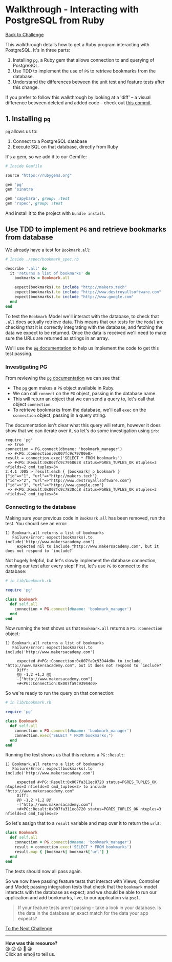# Walkthrough - Interacting with PostgreSQL from Ruby

[Back to Challenge](../07_interacting_with_postgres_from_ruby.md)

This walkthrough details how to get a Ruby program interacting with PostgreSQL. It's in three parts:

1. Installing `pg`, a Ruby gem that allows connection to and querying of PostgreSQL.
2. Use TDD to implement the use of `PG` to retrieve bookmarks from the database.
3. Understand the differences between the unit test and feature tests after this change.

If you prefer to follow this walkthrough by looking at a 'diff' – a visual difference between deleted and added code – check out [this commit](https://github.com/makersacademy/bookmark_manager_example/commit/59c277884e54f520b0513cc3e0fcc2702d1e4ad2).

## 1. Installing `pg`

`pg` allows us to:

1. Connect to a PostgreSQL database
2. Execute SQL on that database, directly from Ruby

It's a gem, so we add it to our Gemfile:

```ruby
# Inside Gemfile

source "https://rubygems.org"

gem 'pg'
gem 'sinatra'

gem 'capybara', group: :test
gem 'rspec', group: :test
```

And install it to the project with `bundle install`.

## Use TDD to implement `PG` and retrieve bookmarks from database

We already have a test for `Bookmark.all`:
```ruby
# Inside ./spec/bookmark_spec.rb

describe '.all' do
  it 'returns a list of bookmarks' do
    bookmarks = Bookmark.all

    expect(bookmarks).to include "http://makers.tech"
    expect(bookmarks).to include "http://www.destroyallsoftware.com"
    expect(bookmarks).to include "http://www.google.com"
  end
end
```

To test the `Bookmark` Model we'll interact with the database, to check that `.all` does actually retrieve data. This means that our tests for the `Model` are checking that it is correctly integrating with the database, and fetching the data we expect to be returned. Once the data is received we'll need to make sure the URLs are returned as strings in an array.

We'll use the [`pg` documentation](https://github.com/ged/ruby-pg) to help us implement the code to get this test passing.

### Investigating PG

From reviewing the [`pg` documentation](https://github.com/ged/ruby-pg) we can see that:
- The `pg` gem makes a `PG` object available in Ruby.
- We can call `connect` on the `PG` object, passing in the database name.
- This will return an object that we can send a query to, let's call that object `connection`.
- To retrieve bookmarks from the database, we'll call `exec` on the `connection` object, passing in a query string.

The documentation isn't clear what this query will return, however it does show that we can iterate over it, so let's do some investigation using `irb`:

```irb
require 'pg'
 => true
connection = PG.connect(dbname: 'bookmark_manager')
 => #<PG::Connection:0x007fc9c79700e8>
result = connection.exec('SELECT * FROM bookmarks')
 => #<PG::Result:0x007fc9c7958628 status=PGRES_TUPLES_OK ntuples=3 nfields=2 cmd_tuples=3>
2.4.1 :005 > result.each { |bookmark| p bookmark }
{"id"=>"1", "url"=>"http://makers.tech"}
{"id"=>"2", "url"=>"http://www.destroyallsoftware.com"}
{"id"=>"3", "url"=>"http://www.google.com"}
 => #<PG::Result:0x007fc9c7830cc8 status=PGRES_TUPLES_OK ntuples=3 nfields=2 cmd_tuples=3>
```

### Connecting to the database

Making sure your previous code in `Bookmark.all` has been removed, run the test. You should see an error:
```
1) Bookmark.all returns a list of bookmarks
   Failure/Error: expect(bookmarks).to include('http://www.makersacademy.com')
     expected nil to include "http://www.makersacademy.com", but it does not respond to `include?`
```

Not hugely helpful, but let's slowly implement the database connection, running our test after every step! First, let's use `PG` to connect to the database:
```ruby
# in lib/bookmark.rb

require 'pg'

class Bookmark
  def self.all
    connection = PG.connect(dbname: 'bookmark_manager')
  end
end
```

Now running the test shows us that `Bookmark.all` returns a `PG::Connection` object:

```
1) Bookmark.all returns a list of bookmarks
   Failure/Error: expect(bookmarks).to include('http://www.makersacademy.com')

     expected #<PG::Connection:0x007fa9c93944d0> to include "http://www.makersacademy.com", but it does not respond to `include?`
     Diff:
     @@ -1,2 +1,2 @@
     -["http://www.makersacademy.com"]
     +#<PG::Connection:0x007fa9c93944d0>

```

So we're ready to run the query on that connection:
```ruby
# in lib/bookmark.rb

require 'pg'

class Bookmark
  def self.all
    connection = PG.connect(dbname: 'bookmark_manager')
    connection.exec("SELECT * FROM bookmarks;")
  end
end
```

Running the test shows us that this returns a `PG::Result`:
```
1) Bookmark.all returns a list of bookmarks
   Failure/Error: expect(bookmarks).to include('http://www.makersacademy.com')

     expected #<PG::Result:0x007fa311ec8720 status=PGRES_TUPLES_OK ntuples=3 nfields=3 cmd_tuples=3> to include "http://www.makersacademy.com"
     Diff:
     @@ -1,2 +1,2 @@
     -["http://www.makersacademy.com"]
     +#<PG::Result:0x007fa311ec8720 status=PGRES_TUPLES_OK ntuples=3 nfields=3 cmd_tuples=3>
```

So let's assign that to a `result` variable and map over it to return the `url`s:

```ruby
class Bookmark
  def self.all
    connection = PG.connect(dbname: 'bookmark_manager')
    result = connection.exec('SELECT * FROM bookmarks')
    result.map { |bookmark| bookmark['url'] }
  end
end
```

The tests should now all pass again.

So we now have passing feature tests that interact with Views, Controller and Model; passing integration tests that check that the `bookmark` model interacts with the database as expect; and we should be able to run our application and add bookmarks, live, to our application via `psql`.

> If your feature tests aren't passing – take a look in your database. Is the data in the database an exact match for the data your app expects?

[To the Next Challenge](../08_upgrading_your_toolset.md)

<!-- BEGIN GENERATED SECTION DO NOT EDIT -->

---

**How was this resource?**  
[😫](https://airtable.com/shrUJ3t7KLMqVRFKR?prefill_Repository=makersacademy/course&prefill_File=bookmark_manager/walkthroughs/07.md&prefill_Sentiment=😫) [😕](https://airtable.com/shrUJ3t7KLMqVRFKR?prefill_Repository=makersacademy/course&prefill_File=bookmark_manager/walkthroughs/07.md&prefill_Sentiment=😕) [😐](https://airtable.com/shrUJ3t7KLMqVRFKR?prefill_Repository=makersacademy/course&prefill_File=bookmark_manager/walkthroughs/07.md&prefill_Sentiment=😐) [🙂](https://airtable.com/shrUJ3t7KLMqVRFKR?prefill_Repository=makersacademy/course&prefill_File=bookmark_manager/walkthroughs/07.md&prefill_Sentiment=🙂) [😀](https://airtable.com/shrUJ3t7KLMqVRFKR?prefill_Repository=makersacademy/course&prefill_File=bookmark_manager/walkthroughs/07.md&prefill_Sentiment=😀)  
Click an emoji to tell us.

<!-- END GENERATED SECTION DO NOT EDIT -->
